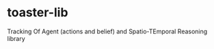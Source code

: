 toaster-lib
===========

Tracking Of Agent (actions and belief) and Spatio-TEmporal Reasoning library
